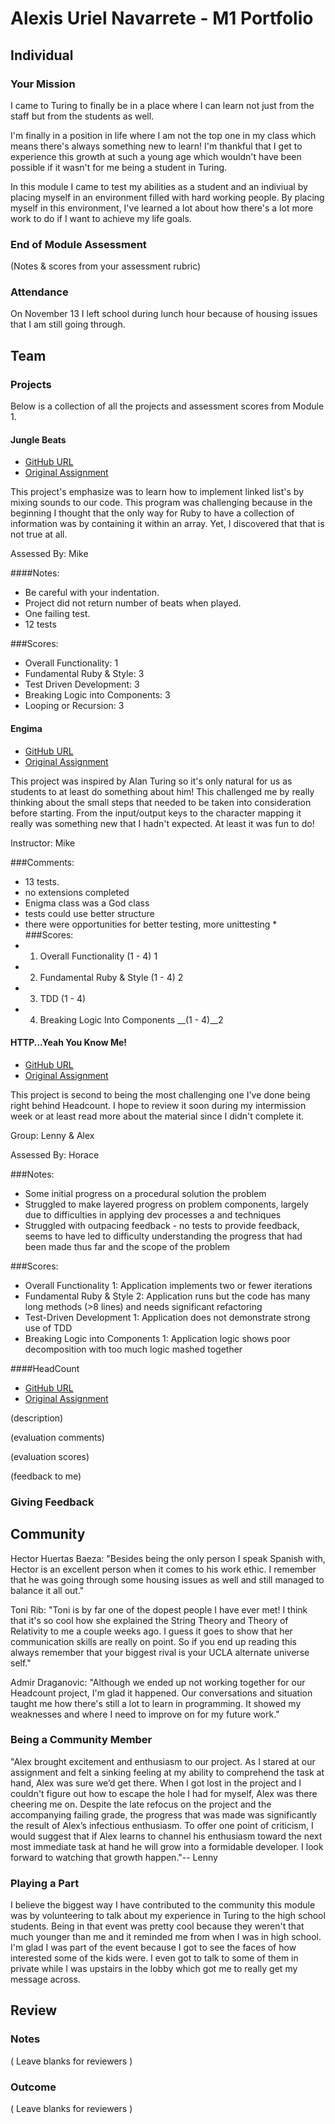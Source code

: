 # Alexis Uriel Navarrete - M1 Portfolio

## Individual

### Your Mission
I came to Turing to finally be in a place where I can learn not just from the staff but from the students as well.

I'm finally in a position in life where I am not the top one in my class which means there's always something new to learn! I'm thankful that I get to experience this growth at such a young age which wouldn't have been possible if it wasn't for me being a student in Turing.

In this module I came to test my abilities as a student and an indiviual by placing myself in an environment filled with hard working people. By placing myself in this environment, I've learned a lot about how there's a lot more work to do if I want to achieve my life goals.

### End of Module Assessment

(Notes & scores from your assessment rubric)

### Attendance
On November 13 I left school during lunch hour because of housing issues that I am still going through.

## Team

### Projects
Below is a collection of all the projects and assessment scores from Module 1.

#### Jungle Beats

* [GitHub URL](https://github.com/Salvi6God/Jungle_Beats)
* [Original Assignment](https://github.com/turingschool/curriculum/blob/a0ccb625762f2ead4d0bcf554c88daeda1784eea/source/projects/jungle_beat.markdown)

This project's emphasize was to learn how to implement linked list's by mixing sounds to our code. This program was challenging because in the beginning I thought that the only way for Ruby to have a collection of information was by containing it within an array. Yet, I discovered that that is not true at all.

Assessed By: Mike

####Notes:

* Be careful with your indentation.
* Project did not return number of beats when played.
* One failing test.
* 12 tests

###Scores:

* Overall Functionality: 1
* Fundamental Ruby & Style: 3
* Test Driven Development: 3
* Breaking Logic into Components: 3
* Looping or Recursion: 3

#### Engima

* [GitHub URL](https://github.com/Salvi6God/Enigma)
* [Original Assignment](http://tutorials.jumpstartlab.com/projects/enigma.html)

This project was inspired by Alan Turing so it's only natural for us as students to at least do something about him! This challenged me by really thinking about the small steps that needed to be taken into consideration before starting. From the input/output keys to the character mapping it really was something new that I hadn't expected. At least it was fun to do!

Instructor: Mike

###Comments:

* 13 tests.
* no extensions completed
* Enigma class was a God class
* tests could use better structure
* there were opportunities for better testing, more unittesting *
###Scores:
* 1. Overall Functionality (1 - 4) 1
* 2. Fundamental Ruby & Style (1 - 4) 2
* 3. TDD (1 - 4)
* 4. Breaking Logic Into Components __(1 - 4)__2

#### HTTP...Yeah You Know Me!

* [GitHub URL](https://github.com/Salvi6God/http_yeah_you_know_me)
* [Original Assignment]()

This project is second to being the most challenging one I've done being right behind Headcount. I hope to review it soon during my intermission week or at least read more about the material since I didn't complete it.

Group: Lenny & Alex

Assessed By: Horace

###Notes:

* Some initial progress on a procedural solution the problem
* Struggled to make layered progress on problem components, largely due to difficulties in applying dev processes a and techniques
* Struggled with outpacing feedback - no tests to provide feedback, seems to have led to difficulty understanding the progress that had been made thus far and the scope of the problem

###Scores:

* Overall Functionality 1: Application implements two or fewer iterations
* Fundamental Ruby & Style 2: Application runs but the code has many long methods (>8 lines) and needs significant refactoring
* Test-Driven Development 1: Application does not demonstrate strong use of TDD
* Breaking Logic into Components 1: Application logic shows poor decomposition with too much logic mashed together

####HeadCount

* [GitHub URL](https://github.com/turingschool/curriculum/blob/master/source/projects/headcount.markdown)
* [Original Assignment]()

(description)

(evaluation comments)

(evaluation scores)

(feedback to me)
### Giving Feedback
## Community

Hector Huertas Baeza: "Besides being the only person I speak Spanish with, Hector is an excellent person when it comes to his work ethic. I remember that he was going through some housing issues as well and still managed to balance it all out."

Toni Rib: "Toni is by far one of the dopest people I have ever met! I think that it's so cool how she explained the String Theory and Theory of Relativity to me a couple weeks ago. I guess it goes to show that her communication skills are really on point. So if you end up reading this always remember that your biggest rival is your UCLA alternate universe self."

Admir Draganovic: "Although we ended up not working together for our Headcount project, I'm glad it happened. Our  conversations and situation taught me how there's still a lot to learn in programming. It showed my weaknesses and where I need to improve on for my future work."  

### Being a Community Member
"Alex brought excitement and enthusiasm to our project. As I stared at our assignment and felt a sinking feeling at my ability to comprehend the task at hand, Alex was sure we’d get there. When I got lost in the project and I couldn't figure out how to escape the hole I had for myself, Alex was there cheering me on. Despite the late refocus on the project and the accompanying failing grade, the progress that was made was significantly the result of Alex’s infectious enthusiasm. To offer one point of criticism, I would suggest that if Alex learns to channel his enthusiasm toward the next most immediate task at hand he will grow into a formidable developer. I look forward to watching that growth happen."-- Lenny

### Playing a Part
I believe the biggest way I have contributed to the community this module was by volunteering to talk about my experience in Turing to the high school students. Being in that event was pretty cool because they weren't that much younger than me and it reminded me from when I was in high school. I'm glad I was part of the event because I got to see the faces of how interested some of the kids were. I even got to talk to some of them in private while I was upstairs in the lobby which got me to really get my message across.

## Review

### Notes

( Leave blanks for reviewers )

### Outcome

( Leave blanks for reviewers )
